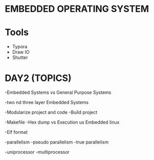 
# EMBEDDED OPERATING SYSTEM


# Tools

- Typora
- Draw IO
- Shutter

# DAY2 (TOPICS)
-Embedded Systems vs General Purpose Systems

 -two nd three layer Embedded Systems

-Modularize project and code
 -Build project

-Makefile
-Hex dump vs Execution us Embedded linux

-Elf format

-parallelism
  -pseudo parallelism
  -true parallelism

-uniprocessor
-multiprocessor
